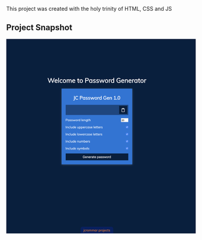 This project was created with the holy trinity of HTML, CSS and JS

## Project Snapshot
![img](https://github.com/jcrommar/jc_password_generator/blob/master/password_generator_snapshot.png?raw=true)




